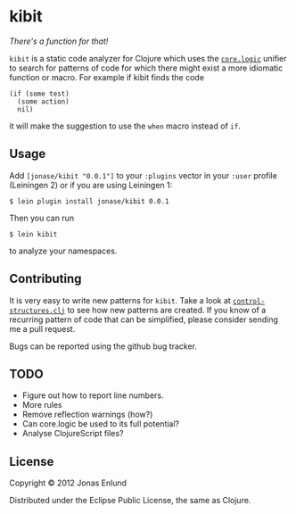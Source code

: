 # kibit

*There's a function for that!*

`kibit` is a static code analyzer for Clojure which uses the
[`core.logic`](https://github.com/clojure/core.logic) unifier to
search for patterns of code for which there might exist a more
idiomatic function or macro. For example if kibit finds the code

    (if (some test)
      (some action)
      nil)

it will make the suggestion to use the `when` macro instead of `if`.

## Usage

Add `[jonase/kibit "0.0.1"]` to your `:plugins` vector in your `:user`
profile (Leiningen 2) or if you are using Leiningen 1:

    $ lein plugin install jonase/kibit 0.0.1

Then you can run

    $ lein kibit

to analyze your namespaces.

## Contributing

It is very easy to write new patterns for `kibit`. Take a look at
[`control-structures.clj`](https://github.com/jonase/kibit/blob/master/src/jonase/kibit/control_structures.clj)
to see how new patterns are created. If you know of a recurring
pattern of code that can be simplified, please consider sending me a
pull request.

Bugs can be reported using the github bug tracker.

## TODO

* Figure out how to report line numbers.
* More rules
* Remove reflection warnings (how?)
* Can core.logic be used to its full potential?
* Analyse ClojureScript files?

## License

Copyright © 2012 Jonas Enlund

Distributed under the Eclipse Public License, the same as Clojure.
